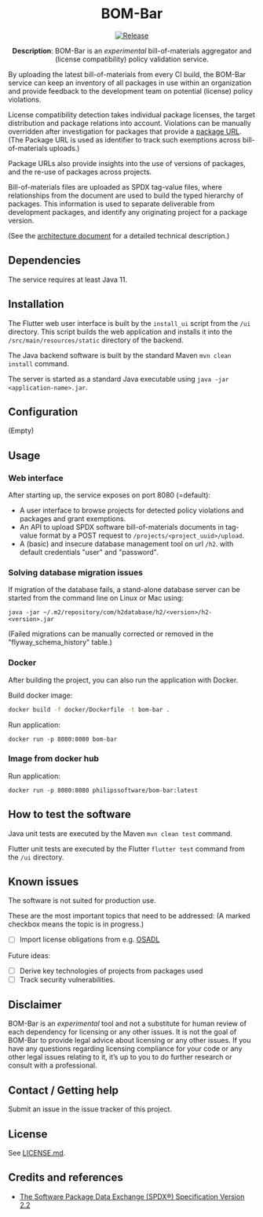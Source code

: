 <div align="center">

# BOM-Bar

[![Release](https://img.shields.io/github/release/philips-software/bom-bar.svg)](https://github.com/philips-software/bom-bar/releases)

**Description**:  BOM-Bar is an _experimental_ bill-of-materials aggregator
and (license compatibility) policy validation service.

</div>

By uploading the latest bill-of-materials from every CI build, the BOM-Bar
service can keep an inventory of all packages in use within an organization and
provide feedback to the development team on potential (license) policy
violations.

License compatibility detection takes individual package licenses, the target
distribution and package relations into account. Violations can be manually
overridden after investigation for packages that provide
a [package URL](https://github.com/package-url/purl-spec). (The Package URL is
used as identifier to track such exemptions across bill-of-materials uploads.)

Package URLs also provide insights into the use of versions of packages, and the
re-use of packages across projects.

Bill-of-materials files are uploaded as SPDX tag-value files, where
relationships from the document are used to build the typed hierarchy of
packages. This information is used to separate deliverable from development
packages, and identify any originating project for a package version.

(See the [architecture document](docs/architecture.md) for a detailed technical
description.)

## Dependencies

The service requires at least Java 11.

## Installation

The Flutter web user interface is built by the `install_ui` script from
the `/ui` directory. This script builds the web application and installs it into
the `/src/main/resources/static` directory of the backend.

The Java backend software is built by the standard Maven `mvn clean install`
command.

The server is started as a standard Java executable
using `java -jar <application-name>.jar`.

## Configuration

(Empty)

## Usage

### Web interface

After starting up, the service exposes on port 8080 (=default):

* A user interface to browse projects for detected policy violations and
  packages and grant exemptions.
* An API to upload SPDX software bill-of-materials documents in tag-value format
  by a POST request to `/projects/<project_uuid>/upload`.
* A (basic) and insecure database management tool on url `/h2`. with default
  credentials "user" and "password".

### Solving database migration issues

If migration of the database fails, a stand-alone database server can be started
from the command line on Linux or Mac using:

    java -jar ~/.m2/repository/com/h2database/h2/<version>/h2-<version>.jar

(Failed migrations can be manually corrected or removed in the
"flyway_schema_history" table.)

### Docker

After building the project, you can also run the application with Docker.

Build docker image:

```bash
docker build -f docker/Dockerfile -t bom-bar .
```

Run application:

```
docker run -p 8080:8080 bom-bar
```

### Image from docker hub

Run application:

```
docker run -p 8080:8080 philipssoftware/bom-bar:latest
```

## How to test the software

Java unit tests are executed by the Maven `mvn clean test` command.

Flutter unit tests are executed by the Flutter `flutter test` command from
the `/ui` directory.

## Known issues

The software is not suited for production use.

These are the most important topics that need to be addressed:
(A marked checkbox means the topic is in progress.)

- [ ] Import license obligations from
  e.g. [OSADL](https://www.osadl.org/Access-to-raw-data.oss-compliance-raw-data-access.0.html)

Future ideas:

- [ ] Derive key technologies of projects from packages used
- [ ] Track security vulnerabilities.

## Disclaimer

BOM-Bar is an _experimental_ tool and not a substitute for human review of each
dependency for licensing or any other issues. It is not the goal of BOM-Bar to
provide legal advice about licensing or any other issues. If you have any
questions regarding licensing compliance for your code or any other legal issues
relating to it, it’s up to you to do further research or consult with a
professional.

## Contact / Getting help

Submit an issue in the issue tracker of this project.

## License

See [LICENSE.md](LICENSE.md).

## Credits and references

- [The Software Package Data Exchange (SPDX®) Specification Version 2.2](https://spdx.github.io/spdx-spec/)
